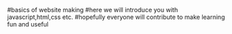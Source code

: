 #basics of website making
#here we will introduce you with javascript,html,css etc.
#hopefully everyone will contribute to make learning fun and useful
